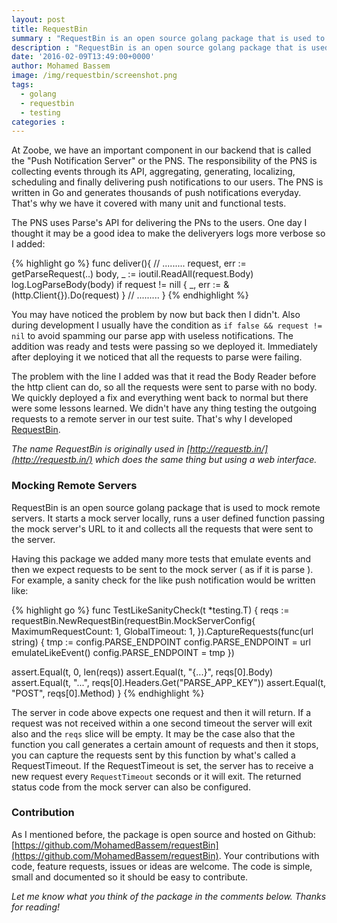 ```yaml
---
layout: post
title: RequestBin
summary : "RequestBin is an open source golang package that is used to mock remote servers. It starts a mock server locally, runs a user defined function passing the mock server's URL to it and collects all the requests that were sent to the server."
description : "RequestBin is an open source golang package that is used to mock remote servers. It starts a mock server locally, runs a user defined function passing the mock server's URL to it and collects all the requests that were sent to the server."
date: '2016-02-09T13:49:00+0000'
author: Mohamed Bassem
image: /img/requestbin/screenshot.png
tags:
  - golang
  - requestbin
  - testing
categories :
---
```


At Zoobe, we have an important component in our backend that is called the "Push Notification Server" or the PNS. The responsibility of the PNS is collecting events through its API, aggregating, generating, localizing, scheduling and finally delivering push notifications to our users. The PNS is written in Go and generates thousands of push notifications everyday. That's why we have it covered with many unit and functional tests.

The PNS uses Parse's API for delivering the PNs to the users. One day I thought it may be a good idea to make the deliveryers logs more verbose so I added:

{% highlight go %}
func deliver(){
  // .........
  request, err := getParseRequest(..)
  body, _ := ioutil.ReadAll(request.Body)
  log.LogParseBody(body)
  if request != nill {
    _, err := &(http.Client{}).Do(request)
  }
  // .........
}
{% endhighlight %}

You may have noticed the problem by now but back then I didn't. Also during development I usually have the condition as `if false && request != nil` to avoid spamming our parse app with useless notifications. The addition was ready and tests were passing so we deployed it. Immediately after deploying it we noticed that all the requests to parse were failing.

The problem with the line I added was that it read the Body Reader before the http client can do, so all the requests were sent to parse with no body. We quickly deployed a fix and everything went back to normal but there were some lessons learned. We didn't have any thing testing the outgoing requests to a remote server in our test suite. That's why I developed [RequestBin](https://github.com/MohamedBassem/requestBin).

*The name RequestBin is originally used in [http://requestb.in/](http://requestb.in/) which does the same thing but using a web interface.*

### Mocking Remote Servers

RequestBin is an open source golang package that is used to mock remote servers. It starts a mock server locally, runs a user defined function passing the mock server's URL to it and collects all the requests that were sent to the server.

Having this package we added many more tests that emulate events and then we expect requests to be sent to the mock server ( as if it is parse ). For example, a sanity check for the like push notification would be written like:


{% highlight go %}
func TestLikeSanityCheck(t *testing.T) {
  reqs := requestBin.NewRequestBin(requestBin.MockServerConfig{
    MaximumRequestCount: 1,
    GlobalTimeout: 1,
  }).CaptureRequests(func(url string) {
    tmp := config.PARSE_ENDPOINT
    config.PARSE_ENDPOINT = url
    emulateLikeEvent()
    config.PARSE_ENDPOINT = tmp
  })

  assert.Equal(t, 0, len(reqs))
  assert.Equal(t, "{...}", reqs[0].Body)
  assert.Equal(t, "...", reqs[0].Headers.Get("PARSE_APP_KEY"))
  assert.Equal(t, "POST", reqs[0].Method)
}
{% endhighlight %}

The server in code above expects one request and then it will return. If a request was not received within a one second timeout the server will exit also and the `reqs` slice will be empty. It may be the case also that the function you call generates a certain amount of requests and then it stops, you can capture the requests sent by this function by what's called a RequestTimeout. If the RequestTimeout is set, the server has to receive a new request every `RequestTimeout` seconds or it will exit. The returned status code from the mock server can also be configured.

### Contribution

As I mentioned before, the package is open source and hosted on Github: [https://github.com/MohamedBassem/requestBin](https://github.com/MohamedBassem/requestBin). Your contributions with code, feature requests, issues or ideas are welcome. The code is simple, small and documented so it should be easy to contribute.

*Let me know what you think of the package in the comments below. Thanks for reading!*
